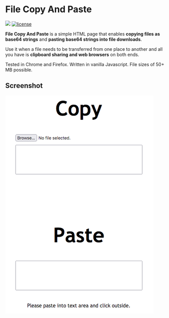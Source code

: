 # File Copy And Paste
![](https://img.shields.io/badge/lines%20of%20code-128-blue)
[![license](https://img.shields.io/badge/License-MIT-green.svg)](https://opensource.org/licenses/MIT)

**File Copy And Paste** is a simple HTML page that enables **copying files as base64 strings** and **pasting base64 strings into file downloads**.

Use it when a file needs to be transferred from one place to another and all you have is **clipboard sharing and web browsers** on both ends.

Tested in Chrome and Firefox. Written in vanilla Javascript. File sizes of 50+ MB possible.

## Screenshot
![FileCopyAndPaste.png](FileCopyAndPaste.png)